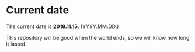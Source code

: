 # Current date

The current date is **2018.11.15.** (YYYY.MM.DD.)

This repository will be good when the world ends, so we will know how long it lasted.
